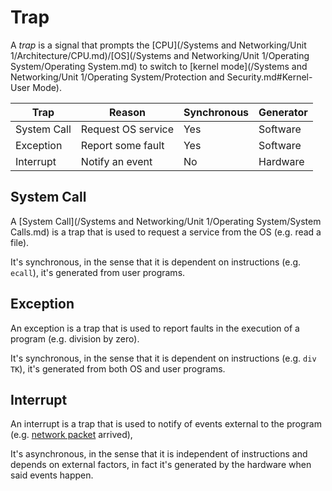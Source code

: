 # Trap

A *trap* is a signal that prompts the [CPU](/Systems and Networking/Unit 1/Architecture/CPU.md)/[OS](/Systems and Networking/Unit 1/Operating System/Operating System.md) to switch to [kernel mode](/Systems and Networking/Unit 1/Operating System/Protection and Security.md#Kernel-User Mode).

| Trap        | Reason             | Synchronous | Generator |
| ----------- | ------------------ | ----------- | --------- |
| System Call | Request OS service | Yes         | Software  |
| Exception   | Report some fault  | Yes         | Software  |
| Interrupt   | Notify an event    | No          | Hardware  |

## System Call

A [System Call](/Systems and Networking/Unit 1/Operating System/System Calls.md) is a trap that is used to request a service from the OS (e.g. read a file).

It's synchronous, in the sense that it is dependent on instructions (e.g. `ecall`), it's generated from user programs.

## Exception

An exception is a trap that is used to report faults in the execution of a program (e.g. division by zero).

It's synchronous, in the sense that it is dependent on instructions (e.g. `div TK`), it's generated from both OS and user programs.

## Interrupt

An interrupt is a trap that is used to notify of events external to the program (e.g. [network packet](?TK) arrived),

It's asynchronous, in the sense that it is independent of instructions and depends on external factors, in fact it's generated by the hardware when said events happen.
